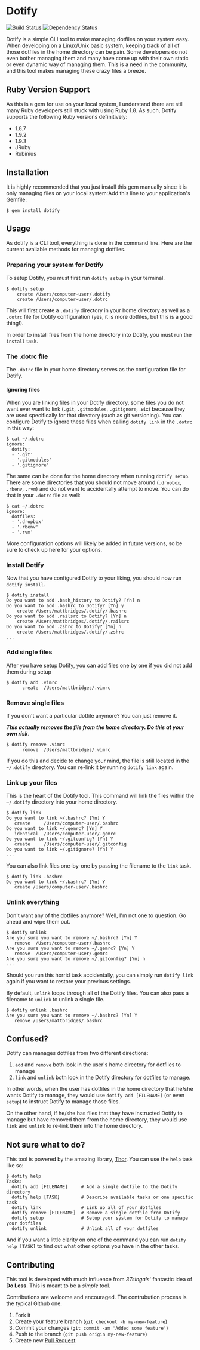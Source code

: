 # Dotify

[![Build Status](https://secure.travis-ci.org/mattdbridges/dotify.png)](http://travis-ci.org/mattdbridges/dotify) [![Dependency Status](https://gemnasium.com/mattdbridges/dotify.png)](https://gemnasium.com/mattdbridges/dotify)

Dotify is a simple CLI tool to make managing dotfiles on your system easy. When developing on a Linux/Unix basic system, keeping track of all of those dotfiles in the home directory can be pain. Some developers do not even bother managing them and many have come up with their own static or even dynamic way of managing them. This is a need in the community, and this tool makes managing these crazy files a breeze.

## Ruby Version Support

As this is a gem for use on your local system, I understand there are still many Ruby developers still stuck with using Ruby 1.8. As such, Dotify supports the following Ruby versions definitively:

* 1.8.7
* 1.9.2
* 1.9.3
* JRuby
* Rubinius

## Installation

It is highly recommended that you just install this gem manually since it is only managing files on your local system:Add this line to your application's Gemfile:

    $ gem install dotify

## Usage

As dotify is a CLI tool, everything is done in the command line. Here are the current available methods for managing dotfiles.

### Preparing your system for Dotify

To setup Dotify, you must first run `dotify setup` in your terminal.

    $ dotify setup
        create /Users/computer-user/.dotify
        create /Users/computer-user/.dotrc

This will first create a `.dotify` directory in your home directory as well as a `.dotrc` file for Dotify configuration (yes, it is more dotfiles, but this is a good thing!).

In order to install files from the home directory into Dotify, you must run the `install` task.

### The .dotrc file

The `.dotrc` file in your home directory serves as the configuration file for Dotify.

#### Ignoring files

When you are linking files in your Dotify directory, some files you do not want ever want to link (`.git`, `.gitmodules`, `.gitignore`, .etc) because they are used specifically for that directory (such as git versioning). You can configure Dotify to ignore these files when calling `dotify link` in the `.dotrc` in this way:

    $ cat ~/.dotrc
    ignore:
      dotify:
      - '.git'
      - '.gitmodules'
      - '.gitignore'

The same can be done for the home directory when running `dotify setup`. There are some directories that you should not move around (`.dropbox`, `.rbenv`, `.rvm`) and do not want to accidentally attempt to move. You can do that in your `.dotrc` file as well:

    $ cat ~/.dotrc
    ignore:
      dotfiles:
      - '.dropbox'
      - '.rbenv'
      - '.rvm'

More configuration options will likely be added in future versions, so be sure to check up here for your options.

### Install Dotify

Now that you have configured Dotify to your liking, you should now run `dotify install`.

    $ dotify install
    Do you want to add .bash_history to Dotify? [Yn] n
    Do you want to add .bashrc to Dotify? [Yn] y
        create /Users/mattbridges/.dotify/.bashrc
    Do you want to add .railsrc to Dotify? [Yn] n
        create /Users/mattbridges/.dotify/.railsrc
    Do you want to add .zshrc to Dotify? [Yn] n
        create /Users/mattbridges/.dotify/.zshrc
    ...

### Add single files

After you have setup Dotify, you can add files one by one if you did not add them during setup

    $ dotify add .vimrc
          create  /Users/mattbridges/.vimrc

### Remove single files

If you don't want a particular dotfile anymore? You can just remove it.

***This actually removes the file from the home directory. Do this at your own risk***.

    $ dotify remove .vimrc
          remove  /Users/mattbridges/.vimrc

If you do this and decide to change your mind, the file is still located in the `~/.dotify` directory. You can re-link it by running `dotify link` again.

### Link up your files

This is the heart of the Dotify tool. This command will link the files within the `~/.dotify` directory into your home directory.

    $ dotify link
    Do you want to link ~/.bashrc? [Yn] Y
       create     /Users/computer-user/.bashrc
    Do you want to link ~/.gemrc? [Yn] Y
       identical  /Users/computer-user/.gemrc
    Do you want to link ~/.gitconfig? [Yn] Y
       create     /Users/computer-user/.gitconfig
    Do you want to link ~/.gitignore? [Yn] Y
    ...

You can also link files one-by-one by passing the filename to the `link` task.

    $ dotify link .bashrc
    Do you want to link ~/.bashrc? [Yn] Y
       create /Users/computer-user/.bashrc

### Unlink everything

Don't want any of the dotfiles anymore? Well, I'm not one to question. Go ahead and wipe them out.

    $ dotify unlink
    Are you sure you want to remove ~/.bashrc? [Yn] Y
       remove  /Users/computer-user/.bashrc
    Are you sure you want to remove ~/.gemrc? [Yn] Y
       remove  /Users/computer-user/.gemrc
    Are you sure you want to remove ~/.gitconfig? [Yn] n
    ...

Should you run this horrid task accidentally, you can simply run `dotify link` again if you want to restore your previous settings.

By default, `unlink` loops through all of the Dotify files. You can also pass a filename to `unlink` to unlink a single file.

    $ dotify unlink .bashrc
    Are you sure you want to remove ~/.bashrc? [Yn] Y
       remove /Users/mattbridges/.bashrc

## Confused?

Dotify can manages dotfiles from two different directions:

1. `add` and `remove` both look in the user's home directory for dotfiles to manage
2. `link` and `unlink` both look in the Dotify directory for dotfiles to manage.

In other words, when the user has dotfiles in the home directory that he/she wants Dotify to manage, they would use `dotify add [FILENAME]` (or even `setup`) to instruct Dotify to manage those files.

On the other hand, if he/she has files that they have instructed Dotify to manage but have removed them from the home directory, they would use `link` and `unlink` to re-link them into the home directory.

## Not sure what to do?

This tool is powered by the amazing library, [Thor](http://whatisthor.com/). You can use the `help` task like so:

    $ dotify help
    Tasks:
      dotify add [FILENAME]     # Add a single dotfile to the Dotify directory
      dotify help [TASK]        # Describe available tasks or one specific task
      dotify link               # Link up all of your dotfiles
      dotify remove [FILENAME]  # Remove a single dotfile from Dotify
      dotify setup              # Setup your system for Dotify to manage your dotfiles
      dotify unlink             # Unlink all of your dotfiles

And if you want a little clarity on one of the command you can run `dotify help [TASK]` to find out what other options you have in the other tasks.

## Contributing

This tool is developed with much influence from *37singals*' fantastic idea of **Do Less**. This is meant to be a *simple* tool.

Contributions are welcome and encouraged. The contrubution process is the typical Github one.

1. Fork it
2. Create your feature branch (`git checkout -b my-new-feature`)
3. Commit your changes (`git commit -am 'Added some feature'`)
4. Push to the branch (`git push origin my-new-feature`)
5. Create new [Pull Request](https://github.com/mattdbridges/dotify/pull/new/master)
